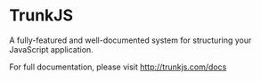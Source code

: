 TrunkJS
=======

A fully-featured and well-documented system for structuring your JavaScript application. 

For full documentation, please visit http://trunkjs.com/docs
